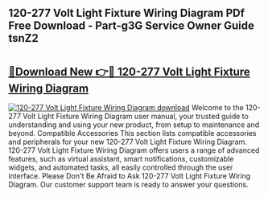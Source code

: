 ## 120-277 Volt Light Fixture Wiring Diagram PDf Free Download - Part-g3G Service Owner Guide tsnZ2

# <h2><a href="http://dfl6lfp.blite.top/?on=120-277+Volt+Light+Fixture+Wiring+Diagram">🔗Download New 👉🔴 120-277 Volt Light Fixture Wiring Diagram</a></h2>

[![120-277 Volt Light Fixture Wiring Diagram download](https://i.imgur.com/lujVjoI.png)](http://dfl6lfp.blite.top/?on=120-277+Volt+Light+Fixture+Wiring+Diagram)
Welcome to the 120-277 Volt Light Fixture Wiring Diagram user manual, your trusted guide to understanding and using your new product, from setup to maintenance and beyond. Compatible Accessories This section lists compatible accessories and peripherals for your new 120-277 Volt Light Fixture Wiring Diagram. 120-277 Volt Light Fixture Wiring Diagram offers users a range of advanced features, such as virtual assistant, smart notifications, customizable widgets, and automated tasks, all easily controlled through the user interface. Please Don't Be Afraid to Ask 120-277 Volt Light Fixture Wiring Diagram. Our customer support team is ready to answer your questions.
